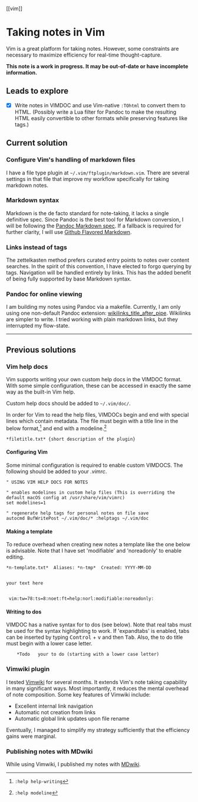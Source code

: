 [[vim]]

# Taking notes in Vim

Vim is a great platform for taking notes. However, some constraints are necessary to maximize efficiency for real-time thought-capture.

**This note is a work in progress. It may be out-of-date or have incomplete information.**

## Leads to explore

- [x] Write notes in VIMDOC and use Vim-native `:TOhtml` to convert them to HTML. (Possibly write a Lua filter for Pandoc to make the resulting HTML easily convertible to other formats while preserving features like tags.)

## Current solution

### Configure Vim's handling of markdown files

I have a file type plugin at `~/.vim/ftplugin/markdown.vim`. There are several settings in that file that improve my workflow specifically for taking markdown notes.

### Markdown syntax

Markdown is the de facto standard for note-taking, it lacks a single definitive spec. Since Pandoc is the best tool for Markdown conversion, I will be following the [Pandoc Markdown spec](https://pandoc.org/MANUAL.html#pandocs-markdown). If a fallback is required for further clarity, I will use [Github Flavored Markdown](https://github.github.com/gfm).

### Links instead of tags

The zettelkasten method prefers curated entry points to notes over content searches. In the spirit of this convention, I have elected to forgo querying by tags. Navigation will be handled entirely by links. This has the added benefit of being fully supported by base Markdown syntax.

### Pandoc for online viewing

I am building my notes using Pandoc via a makefile. Currently, I am only using one non-default Pandoc extension: [wikilinks_title_after_pipe](https://pandoc.org/MANUAL.html#extension-wikilinks_title_after_pipe). Wikilinks are simpler to write. I tried working with plain markdown links, but they interrupted my flow-state.

---

## Previous solutions

### Vim help docs

Vim supports writing your own custom help docs in the VIMDOC format. With some simple configuration, these can be accessed in exactly the same way as the built-in Vim help.

Custom help docs should be added to `~/.vim/doc/`.

In order for Vim to read the help files, VIMDOCs begin and end with special lines which contain metadata. The file must begin with a title line in the below format,[^1] and end with a modeline.[^2]

[^1]: `:help help-writing`
[^2]: `:help modeline`

```vimdoc
*filetitle.txt*	{short description of the plugin}
```

#### Configuring Vim

Some minimal configuration is required to enable custom VIMDOCS. The following should be added to your *.vimrc*.

```vim
" USING VIM HELP DOCS FOR NOTES

" enables modelines in custom help files (This is overriding the default macOS config at /usr/share/vim/vimrc)
set modelines=1                                        

" regenerate help tags for personal notes on file save
autocmd BufWritePost ~/.vim/doc/* :helptags ~/.vim/doc 
```

#### Making a template

To reduce overhead when creating new notes a template like the one below is advisable. Note that I have set 'modifiable' and 'noreadonly' to enable editing.

```vimdoc
*n-template.txt*  Aliases: *n-tmp*  Created: YYYY-MM-DD


your text here


 vim:tw=78:ts=8:noet:ft=help:norl:modifiable:noreadonly:
```

#### Writing to dos

VIMDOC has a native syntax for to dos (see below). Note that real tabs must be used for the syntax highlighting to work. If 'expandtabs' is enabled, tabs can be inserted by typing <kbd>Control</kbd> + <kbd>v</kbd> and then <kbd>Tab</kbd>. Also, the to do title must begin with a lower case letter.

```vimdoc
	*Todo	your to do (starting with a lower case letter)
```

### Vimwiki plugin

I tested [Vimwiki](https://github.com/vimwiki) for several months. It extends Vim's note taking capability in many significant ways. Most importantly, it reduces the mental overhead of note composition. Some key features of Vimwiki include:

- Excellent internal link navigation
- Automatic not creation from links
- Automatic global link updates upon file rename

Eventually, I managed to simplify my strategy sufficiently that the efficiency gains were marginal.

### Publishing notes with MDwiki

While using Vimwiki, I published my notes with [MDwiki](https://dynalon.github.io/mdwiki/).
